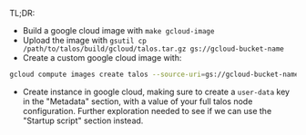  TL;DR:
 - Build a google cloud image with `make gcloud-image`
 - Upload the image with `gsutil cp /path/to/talos/build/gcloud/talos.tar.gz gs://gcloud-bucket-name`
 - Create a custom google cloud image with: 
 ```bash
 gcloud compute images create talos --source-uri=gs://gcloud-bucket-name/talos.tar.gz --guest-os-features=VIRTIO_SCSI_MULTIQUEUE
```
- Create instance in google cloud, making sure to create a `user-data` key in the "Metadata" section, with a value of your full talos node configuration. Further exploration needed to see if we can use the "Startup script" section instead.
